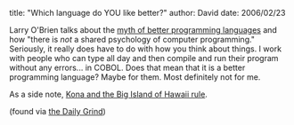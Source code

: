 
title: "Which language do YOU like better?"
author: David
date: 2006/02/23

Larry O'Brien talks about the [myth of better programming languages](http://www.knowing.net/PermaLink,guid,0d0da954-a465-43e7-8483-3024f7657528.aspx) and how "there is *not* a shared psychology of computer programming." Seriously, it really does have to do with how you think about things. I work with people who can type all day and then compile and run their program without any errors... in COBOL. Does that mean that it is a better programming language? Maybe for them. Most definitely not for me.

As a side note, [Kona and the Big Island of Hawaii rule](http://www.mohundro.com/Photos.aspx?gallery=Honeymoon+in+Hawaii).

(found via [the Daily Grind](http://www.larkware.com/dg5/TheDailyGrind825.html))
